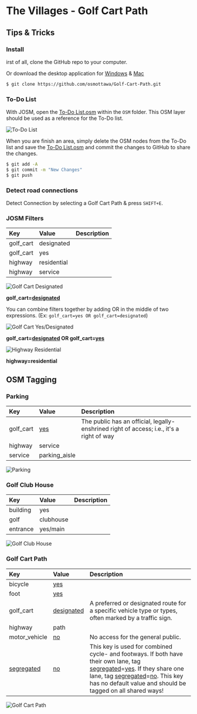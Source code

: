 The Villages - Golf Cart Path
=============================

Tips & Tricks
-------------

### Install

irst of all, clone the GitHub repo to your computer.

Or download the desktop application for [Windows](https://windows.github.com/) & [Mac](https://mac.github.com/)

```bash
$ git clone https://github.com/osmottawa/Golf-Cart-Path.git
```

### To-Do List

With JOSM, open the [To-Do List.osm] within the `OSM` folder. This OSM layer should be used as a reference for the To-Do list.

![To-Do List][Image - To-Do List]

When you are finish an area, simply delete the OSM nodes from the To-Do list and save the [To-Do List.osm] and commit the changes to GitHub to share the changes.

```bash
$ git add -A
$ git commit -m "New Changes"
$ git push
```

### Detect road connections

Detect Connection by selecting a Golf Cart Path & press `SHIFT+E`.

### JOSM Filters

|Key        |Value          | Description |
|:----------|:--------------|:------------|
|golf_cart  |designated     |
|golf_cart  |yes            |
|highway    |residential    |
|highway    |service        |

![Golf Cart Designated][Image - Filter - Golf Cart Designated]

**golf_cart=[designated]**

You can combine filters together by adding OR in the middle of two expressions. (Ex: `golf_cart=yes OR golf_cart=designated`)

![Golf Cart Yes/Designated][Image - Filter - Golf Cart Yes/Designated]

**golf_cart=[designated] OR golf_cart=[yes]**


![Highway Residential][Image - Filter - Highway Residential]

**highway=residential**

OSM Tagging
-----------

### Parking

|Key        |Value         | Description |
|:----------|:-------------|:------------|
|golf_cart  |[yes]         |The public has an official, legally-enshrined right of access; i.e., it's a right of way |
|highway    |service       |
|service    |parking_aisle |

![Parking][Image - Parking]

### Golf Club House

|Key        |Value         | Description |
|:----------|:-------------|:------------|
|building   |yes           |
|golf       |clubhouse     |
|entrance   |yes/main      |

![Golf Club House][Image - Golf Club House]

### Golf Cart Path

|Key          |Value       | Description |
|:------------|:-----------|:------------|
|bicycle      |[yes]       |
|foot         |[yes]       |
|golf_cart    |[designated]| A preferred or designated route for a specific vehicle type or types, often marked by a traffic sign. |
|highway      |path        |
|motor_vehicle|[no]        | No access for the general public. |
|[segregated] |[no]        | This key is used for combined cycle- and footways. If both have their own lane, tag [segregated]=[yes]. If they share one lane, tag [segregated]=[no]. This key has no default value and should be tagged on all shared ways! |

![Golf Cart Path][Image - Golf Cart Path]


[To-Do List.osm]: https://raw.githubusercontent.com/osmottawa/Golf-Cart-Path/master/OSM/To-Do%20List.osm
[access]: http://wiki.openstreetmap.org/wiki/Key:access
[yes]: http://wiki.openstreetmap.org/wiki/Key:access
[no]: http://wiki.openstreetmap.org/wiki/Key:access
[designated]: http://wiki.openstreetmap.org/wiki/Tag:access=designated
[segregated]: http://wiki.openstreetmap.org/wiki/Key:segregated
[Image - Golf Cart Path]: https://raw.githubusercontent.com/osmottawa/Golf-Cart-Path/master/images/Example%20(Golf%20Cart%20Path).png
[Image - Golf Club House]: https://raw.githubusercontent.com/osmottawa/Golf-Cart-Path/master/images/Example%20(Golf%20Club%20House).png
[Image - Parking]: https://raw.githubusercontent.com/osmottawa/Golf-Cart-Path/master/images/Example%20(Parking).png
[Image - Filter - Golf Cart Designated]: https://raw.githubusercontent.com/osmottawa/Golf-Cart-Path/master/images/Filter%20(golf_cart%3Ddesignated).png
[Image - Filter - Golf Cart Yes/Designated]: https://raw.githubusercontent.com/osmottawa/Golf-Cart-Path/master/images/Filter%20(golf_cart%3Dyes%20OR%20designated).png
[Image - Filter - Highway Residential]: https://raw.githubusercontent.com/osmottawa/Golf-Cart-Path/master/images/Filter%20(highway%3Dresidential).png
[Image - To-Do List]: https://raw.githubusercontent.com/osmottawa/Golf-Cart-Path/master/images/To-Do%20List.png
